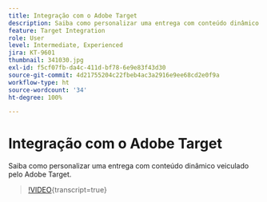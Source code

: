 ```yaml
---
title: Integração com o Adobe Target
description: Saiba como personalizar uma entrega com conteúdo dinâmico veiculado pelo Adobe Target.
feature: Target Integration
role: User
level: Intermediate, Experienced
jira: KT-9601
thumbnail: 341030.jpg
exl-id: f5cf07fb-da4c-411d-bf78-6e9e83f43d30
source-git-commit: 4d21755204c22fbeb4ac3a2916e9ee68cd2e0f9a
workflow-type: ht
source-wordcount: '34'
ht-degree: 100%

---
```


# Integração com o Adobe Target

Saiba como personalizar uma entrega com conteúdo dinâmico veiculado pelo Adobe Target.

>[!VIDEO](https://video.tv.adobe.com/v/341030?quality=12&learn=on){transcript=true}
